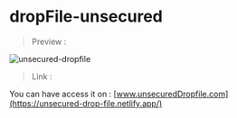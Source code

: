 # dropFile-unsecured

> Preview :

![unsecured-dropfile](https://arweave.net/ZzDpW9J_XD06NMmyT_SBngz-S9Mga6hqRTr1GMgEirw)


> Link : 

You can have access it on : [www.unsecuredDropfile.com](https://unsecured-drop-file.netlify.app/)

